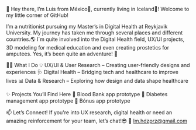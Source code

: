 👋 Hey there, I’m Luis from México🌴, currently living in Iceland🌌! Welcome to my little corner of GitHub!

I’m a nutritionist pursuing my Master’s in Digital Health at Reykjavik University. My journey has taken me through several places and different countries.🌎 I´m quite involved into the Digital Health field, UX/UI projects, 3D modeling for medical education and even creating prostetics for amputees. Yes, it’s been quite an adventure! 🎢

👨‍💻 What I Do 💡 UX/UI & User Research – Creating user-friendly designs and experiences 🩺 Digital Health – Bridging tech and healthcare to improve lives 📊 Data & Research – Exploring how design and data shape healthcare

✨ Projects You’ll Find Here 📌 Blood Bank app prototype 📌 Diabetes management app prototype 📌 Bónus app prototype

📫 Let’s Connect! If you're into UX research, digital health or need an amazing reinforcement for your team, let’s chat!😎 📧 lm.hdzprz@gmail.com
